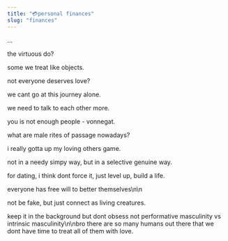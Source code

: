 ```yaml
---
title: "💳personal finances"
slug: "finances"
---
```


...

the virtuous do?

some we treat like objects.

not everyone deserves love?

we cant go at this journey alone.

we need to talk to each other more.

you is not enough people - vonnegat.

what are male rites of passage nowadays?

i really gotta up my loving others game.

not in a needy simpy way, but in a selective genuine way.

for dating, i think dont force it, just level up, build a life.

everyone has free will to better themselves\n\n

not be fake, but just connect as living creatures.

keep it in the background but dont obsess
not performative masculinity vs intrinsic masculinity\n\nbro there are so many humans out there that we dont have time to treat all of them with love.
